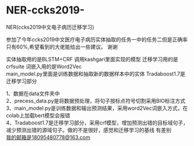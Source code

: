 # NER-ccks2019-
NER(ccks2019中文电子病历迁移学习)


参加了今年ccks2019中文医疗电子病历实体抽取的任务一中的任务二但是正确率只有60%,希望看到的大佬能给出一些建议。 谢谢</br>

实体抽取用的是BLSTM+CRF 调用kashgari里面实现的模型 迁移学习用的是crfsuite 词嵌入用的是Word2Vec</br>
main_model.py里面是训练数据和抽取新的数据样本中的实体 Tradaboost1.7是迁移学习部分</br>

1、数据在data文件夹中</br>
2、precess_data.py是将数据预处理，将句子按标点符号切割采用BIO标注方式</br>
3、main_model.py是训练数据和输出预测结果，采用word2Vec词嵌入方式，在colab上加载bert模型会报错</br>
4、Tradaboost1.7是迁移学习部分，采用crf模型，增加预测出错的目标域句子，减少预测出错的源域句子。做的不是很好，感觉和迁移学习的基线
   有差别
</br>
我的邮箱是18095480778@163.com

